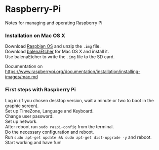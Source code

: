 # Raspberry-Pi
Notes for managing and operating Raspberry Pi

### Installation on Mac OS X
Download [Raspbian OS](https://www.raspberrypi.org/downloads/raspbian/) and unzip the `.img` file.  
Download [balenaEtcher](https://www.balena.io/etcher/) for Mac OS X and install it.  
Use balenaEtcher to write the `.img` file to the SD card.
  
Documentation on https://www.raspberrypi.org/documentation/installation/installing-images/mac.md  
  
### First steps with Raspberry Pi
Log in (if you chosen desktop version, wait a minute or two to boot in the graphic screen).  
Set up TimeZone, Language and Keyboard.  
Change user password.  
Set up network.  
After reboot run `sudo raspi-config` from the terminal.  
Do the necessary configuration and reboot.  
Run `sudo apt-get update && sudo apt-get dist-upgrade -y` and reboot.  
Start working and have fun!

